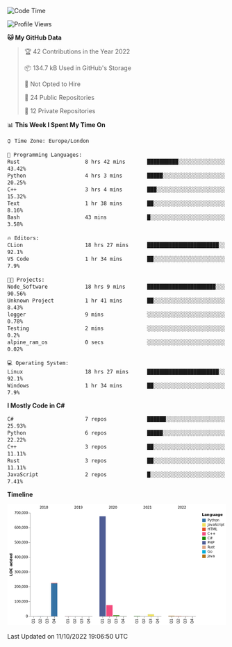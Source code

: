 <!--START_SECTION:waka-->
![Code Time](http://img.shields.io/badge/Code%20Time-312%20hrs%2021%20mins-blue)

![Profile Views](http://img.shields.io/badge/Profile%20Views-1-blue)

**🐱 My GitHub Data** 

> 🏆 42 Contributions in the Year 2022
 > 
> 📦 134.7 kB Used in GitHub's Storage 
 > 
> 🚫 Not Opted to Hire
 > 
> 📜 24 Public Repositories 
 > 
> 🔑 12 Private Repositories  
 > 
📊 **This Week I Spent My Time On** 

```text
⌚︎ Time Zone: Europe/London

💬 Programming Languages: 
Rust                     8 hrs 42 mins       ██████████░░░░░░░░░░░░░░░   43.42% 
Python                   4 hrs 3 mins        █████░░░░░░░░░░░░░░░░░░░░   20.25% 
C++                      3 hrs 4 mins        ███░░░░░░░░░░░░░░░░░░░░░░   15.32% 
Text                     1 hr 38 mins        ██░░░░░░░░░░░░░░░░░░░░░░░   8.16% 
Bash                     43 mins             █░░░░░░░░░░░░░░░░░░░░░░░░   3.58%

🔥 Editors: 
CLion                    18 hrs 27 mins      ███████████████████████░░   92.1% 
VS Code                  1 hr 34 mins        ██░░░░░░░░░░░░░░░░░░░░░░░   7.9%

🐱‍💻 Projects: 
Node_Software            18 hrs 9 mins       ██████████████████████░░░   90.56% 
Unknown Project          1 hr 41 mins        ██░░░░░░░░░░░░░░░░░░░░░░░   8.43% 
logger                   9 mins              ░░░░░░░░░░░░░░░░░░░░░░░░░   0.78% 
Testing                  2 mins              ░░░░░░░░░░░░░░░░░░░░░░░░░   0.2% 
alpine_ram_os            0 secs              ░░░░░░░░░░░░░░░░░░░░░░░░░   0.02%

💻 Operating System: 
Linux                    18 hrs 27 mins      ███████████████████████░░   92.1% 
Windows                  1 hr 34 mins        ██░░░░░░░░░░░░░░░░░░░░░░░   7.9%

```

**I Mostly Code in C#** 

```text
C#                       7 repos             ██████░░░░░░░░░░░░░░░░░░░   25.93% 
Python                   6 repos             █████░░░░░░░░░░░░░░░░░░░░   22.22% 
C++                      3 repos             ██░░░░░░░░░░░░░░░░░░░░░░░   11.11% 
Rust                     3 repos             ██░░░░░░░░░░░░░░░░░░░░░░░   11.11% 
JavaScript               2 repos             █░░░░░░░░░░░░░░░░░░░░░░░░   7.41%

```


**Timeline**

![Chart not found](https://raw.githubusercontent.com/Jirubizu/Jirubizu/master/charts/bar_graph.png) 


 Last Updated on 11/10/2022 19:06:50 UTC
<!--END_SECTION:waka-->
